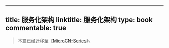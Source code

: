 
---
title: 服务化架构
linktitle: 服务化架构
type: book
commentable: true
---

> 本篇已经迁移至《[MicroCN-Series](https://github.com/wx-chevalier/MicroCN-Series?q=)》。

    